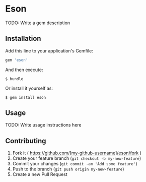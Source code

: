 # Eson

TODO: Write a gem description

## Installation

Add this line to your application's Gemfile:

```ruby
gem 'eson'
```

And then execute:

    $ bundle

Or install it yourself as:

    $ gem install eson

## Usage

TODO: Write usage instructions here

## Contributing

1. Fork it ( https://github.com/[my-github-username]/eson/fork )
2. Create your feature branch (`git checkout -b my-new-feature`)
3. Commit your changes (`git commit -am 'Add some feature'`)
4. Push to the branch (`git push origin my-new-feature`)
5. Create a new Pull Request
